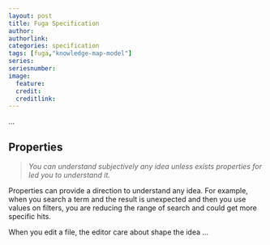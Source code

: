 ```yaml
---
layout: post
title: Fuga Specification
author: 
authorlink: 
categories: specification
tags: [fuga,"knowledge-map-model"]
series: 
seriesnumber: 
image:
  feature: 
  credit: 
  creditlink: 
---
```


...

## Properties

> *You can understand subjectively any idea unless exists properties for led you to understand it.*

Properties can provide a direction to understand any idea. For example, when you
search a term and the result is unexpected and then you use values on filters, 
you are reducing the range of search and could get more specific hits.

When you edit a file, the editor care about shape the idea ...
